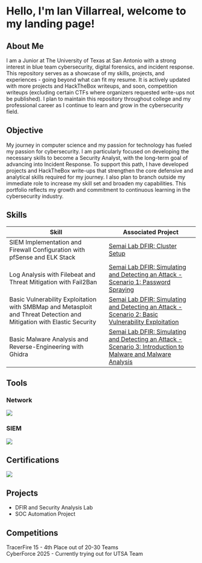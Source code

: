 # Hello, I'm Ian Villarreal, welcome to my landing page!

## About Me
I am a Junior at The University of Texas at San Antonio with a strong interest in blue team cybersecurity, digital forensics, and incident response. This repository serves as a showcase of my skills, projects, and experiences - going beyond what can fit my resume. It is actively updated with more projects and HackTheBox writeups, and soon, competition writeups (excluding certain CTFs where organizers requested write-ups not be published). I plan to maintain this repository throughout college and my professional career as I continue to learn and grow in the cybersecurity field.

## Objective

My journey in computer science and my passion for technology has fueled my passion for cybersecurity. I am particularly focused on developing the necessary skills to become a Security Analyst, with the long-term goal of advancing into Incident Response. To support this path, I have developed projects and HackTheBox write-ups that strengthen the core defensive and analytical skills required for my journey. I also plan to branch outside my immediate role to increase my skill set and broaden my capabilities. This portfolio reflects my growth and commitment to continuous learning in the cybersecurity industry.

## Skills

| Skill                                                | Associated Project                            |
|------------------------------------------------------|-----------------------------------------------|
| SIEM Implementation and Firewall Configuration with pfSense and ELK Stack  | <a href="https://github.com/semailab/Semai-Lab-DFIR/blob/main/Project1.md">Semai Lab DFIR: Cluster Setup</a>|
|Log Analysis with Filebeat and Threat Mitigation with Fail2Ban                                                      | <a href="https://github.com/semailab/Semai-Lab-DFIR/blob/main/Project2.md">Semai Lab DFIR: Simulating and Detecting an Attack - Scenario 1: Password Spraying</a>                                              |
| Basic Vulnerability Exploitation with SMBMap and Metasploit and Threat Detection and Mitigation with Elastic Security | <a href="https://github.com/semailab/Semai-Lab-DFIR/blob/main/Project3.md">Semai Lab DFIR: Simulating and Detecting an Attack - Scenario 2: Basic Vulnerability Exploitation</a>
| Basic Malware Analysis and Reverse-Engineering with Ghidra | <a href="https://github.com/semailab/Semai-Lab-DFIR/blob/main/Project4.md">Semai Lab DFIR: Simulating and Detecting an Attack - Scenario 3: Introduction to Malware and Malware Analysis</a>

## Tools

### Network
<div>
    <img src="https://img.shields.io/badge/-pfSense-212121?logo=pfsense&logoColor=white&style=flat" />
</div>

### SIEM
<div>
    <img src="https://img.shields.io/badge/-elasticstack-005571?logo=elasticstack&logoColor=white&style=flat" />
</div>

## Certifications
<div>
<a href="https://drive.google.com/file/d/1_y635SCgRLhtT0w02efvs5cZO4UFBr14/view?usp=sharing"><img src="https://img.shields.io/badge/-Security%2B-FF0000?&style=for-the-badge&logo=CompTIA&logoColor=white" /></a>
</div>

## Projects
- DFIR and Security Analysis Lab
- SOC Automation Project

## Competitions
<div>
    TracerFire 15 - 4th Place out of 20-30 Teams
</div>
<div>
CyberForce 2025 - Currently trying out for UTSA Team
</div>

